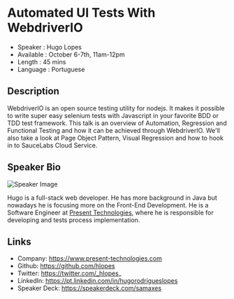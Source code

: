 Automated UI Tests With WebdriverIO
==================================

* Speaker   : Hugo Lopes
* Available : October 6-7th, 11am-12pm
* Length    : 45 mins
* Language  : Portuguese

Description
-----------

WebdriverIO is an open source testing utility for nodejs. It makes it possible to write super easy selenium tests with Javascript in your favorite BDD or TDD test framework.
This talk is an overview of Automation, Regression and Functional Testing and how it can be achieved through WebdriverIO. We'll also take a look at Page Object Pattern, Visual Regression and how to hook in to SauceLabs Cloud Service.

Speaker Bio
-----------

![Speaker Image](https://avatars0.githubusercontent.com/u/935431?v=3&s=400)

Hugo is a full-stack web developer.
He has more background in Java but nowadays he is focusing more on the Front-End Development.
He is a Software Engineer at [Present Technologies](https://www.present-technologies.com), where he is responsible for developing and tests process implementation.

Links
-----

* Company: https://www.present-technologies.com
* Github: https://github.com/hlopes
* Twitter: https://twitter.com/_hlopes_
* LinkedIn: https://pt.linkedin.com/in/hugorodrigueslopes
* Speaker Deck: https://speakerdeck.com/samaxes
